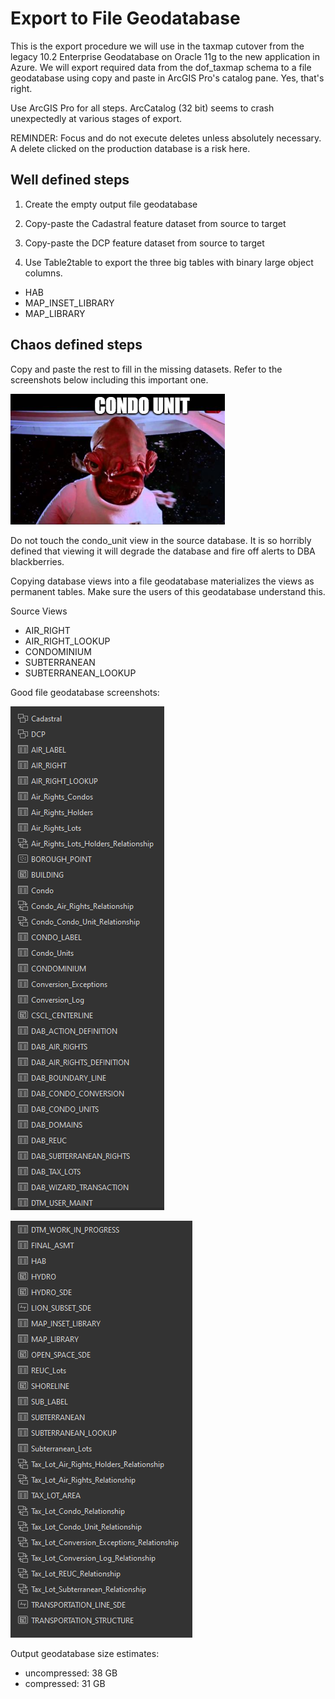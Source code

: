 # Export to File Geodatabase

This is the export procedure we will use in the taxmap cutover from the legacy 10.2 Enterprise Geodatabase on Oracle 11g to the new application in Azure.  We will export required data from the dof_taxmap schema to a file geodatabase using copy and paste in ArcGIS Pro's catalog pane. Yes, that's right.

Use ArcGIS Pro for all steps.  ArcCatalog (32 bit) seems to crash unexpectedly at various stages of export. 

REMINDER: Focus and do not execute deletes unless absolutely necessary.  A delete clicked on the production database is a risk here.   

## Well defined steps

1. Create the empty output file geodatabase

2. Copy-paste the Cadastral feature dataset from source to target

3. Copy-paste the DCP feature dataset from source to target

4. Use Table2table to export the three big tables with binary large object columns. 

* HAB
* MAP_INSET_LIBRARY
* MAP_LIBRARY

## Chaos defined steps

Copy and paste the rest to fill in the missing datasets.  Refer to the screenshots below including this important one.

![condo_unit](./condo_unit.png)

Do not touch the condo_unit view in the source database.  It is so horribly defined that viewing it will degrade the database and fire off alerts to DBA blackberries.   

Copying database views into a file geodatabase materializes the views as permanent tables. Make sure the users of this geodatabase understand this.

Source Views

* AIR_RIGHT          
* AIR_RIGHT_LOOKUP   
* CONDOMINIUM        
* SUBTERRANEAN       
* SUBTERRANEAN_LOOKUP

Good file geodatabase screenshots:

![finalexport1](./finalexport1.PNG)

![finalexport2](./finalexport2.PNG)

Output geodatabase size estimates:

* uncompressed: 38 GB
* compressed: 31 GB





